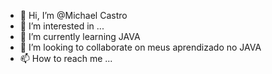 - 👋 Hi, I’m @Michael Castro
- 👀 I’m interested in ...
- 🌱 I’m currently learning  JAVA
- 💞️ I’m looking to collaborate on meus  aprendizado no JAVA
- 📫 How to reach me ...

<!---
Michaeldecasto/Michaeldecasto is a ✨ special ✨ repository because its `README.md` (this file) appears on your GitHub profile.
You can click the Preview link to take a look at your changes.
--->
